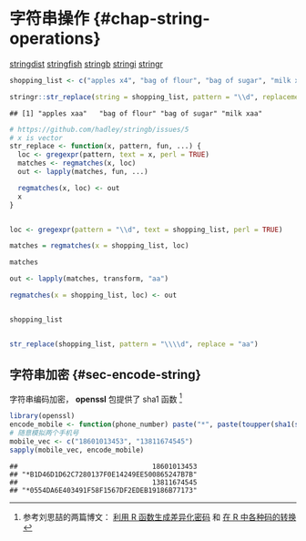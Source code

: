 # 字符串操作 {#chap-string-operations}

[stringdist](https://github.com/markvanderloo/stringdist)
[stringfish](https://github.com/traversc/stringfish)
[stringb](https://github.com/hadley/stringb)
[stringi](https://github.com/gagolews/stringi)
[stringr](https://github.com/tidyverse/stringr)


```r
shopping_list <- c("apples x4", "bag of flour", "bag of sugar", "milk x2")

stringr::str_replace(string = shopping_list, pattern = "\\d", replacement = "aa")
```

```
## [1] "apples xaa"   "bag of flour" "bag of sugar" "milk xaa"
```



```r
# https://github.com/hadley/stringb/issues/5
# x is vector
str_replace <- function(x, pattern, fun, ...) {
  loc <- gregexpr(pattern, text = x, perl = TRUE)
  matches <- regmatches(x, loc)
  out <- lapply(matches, fun, ...)

  regmatches(x, loc) <- out
  x
}


loc <- gregexpr(pattern = "\\d", text = shopping_list, perl = TRUE)

matches = regmatches(x = shopping_list, loc)

matches

out <- lapply(matches, transform, "aa")

regmatches(x = shopping_list, loc) <- out


shopping_list


str_replace(shopping_list, pattern = "\\\\d", replace = "aa")
```


## 字符串加密 {#sec-encode-string}

字符串编码加密， **openssl** 包提供了 sha1 函数 [^encode]


```r
library(openssl)
encode_mobile <- function(phone_number) paste("*", paste(toupper(sha1(sha1(charToRaw(paste(phone_number, "$1$mobile$", sep = ""))))), collapse = ""), sep = "")
# 随意模拟两个手机号
mobile_vec <- c("18601013453", "13811674545")
sapply(mobile_vec, encode_mobile)
```

```
##                                 18601013453 
## "*B1D46D1D62C7280137F0E14249EE500865247B7B" 
##                                 13811674545 
## "*0554DA6E403491F58F1567DF2EDEB19186B77173"
```

[^encode]: 参考刘思喆的两篇博文： [利用 R 函数生成差异化密码](http://bjt.name/2019/09/28/secure-hash.html) 和 [在 R 中各种码的转换](http://bjt.name/2019/10/21/url-handle.html)
